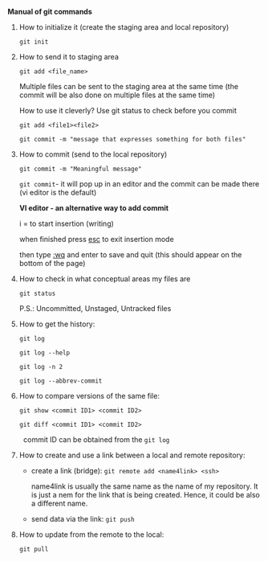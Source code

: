 **Manual of git commands**

1. How to initialize it (create the staging area and local repository)
   
   `git init`

2. How to send it to staging area
   
   `git add <file_name>`
   
   Multiple files can be sent to the staging area at the same time (the commit will be also done on multiple files at the same time)
   
   How to use it cleverly? Use git status to check before you commit 
   
   `git add <file1><file2>`
   
   `git commit -m "message that expresses something for both files"`

3. How to commit (send to the local repository)
   
   `git commit -m "Meaningful message"`
   
   `git commit`-  it will pop up in an editor and the commit can be made there  (vi editor is the default)
   
   **VI editor - an alternative way to add commit**
   
   i = to start insertion (writing)
   
   when finished press <u>esc</u> to exit insertion mode
   
   then type <u>:wq</u> and enter to save and quit (this should appear on the bottom of the page)

4. How to check in what conceptual areas my files are
   
   `git status`
   
   P.S.: Uncommitted, Unstaged, Untracked files

5. How to get the history:
   
   `git log`
   
   `git log --help`
   
   `git log -n 2`
   
   `git log --abbrev-commit`

6. How to compare versions of the same file:
   
   `git show <commit ID1> <commit ID2>`
   
   `git diff <commit ID1> <commit ID2>`

        commit ID can be obtained from the `git log` 

7. How to create and use a link between a local and remote repository:
   
   - create a link (bridge): `git remote add <name4link> <ssh>`
     
     name4link is usually the same name as the name of my repository. It is just a nem for the link that is being created. Hence, it could be also a different name. 
   
   - send data via the link: `git push`

8. How to update from the remote to the local:
   
   `git pull`


